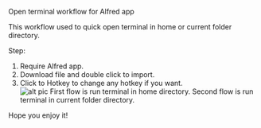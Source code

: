 Open terminal workflow for Alfred app

This workflow used to quick open terminal in home or current folder directory.

Step:

1. Require Alfred app.
2. Download file and double click to import.
3. Click to Hotkey to change any hotkey if you want.  
![alt pic]([img]https://i.imgur.com/5RnYeT1.png[/img])
First flow is run terminal in home directory. 
Second flow is run terminal in current folder directory.

Hope you enjoy it!
